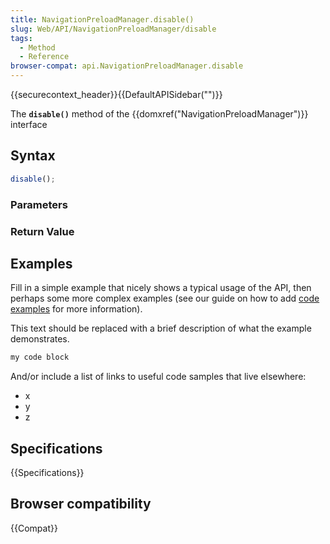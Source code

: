 ```yaml
---
title: NavigationPreloadManager.disable()
slug: Web/API/NavigationPreloadManager/disable
tags:
  - Method
  - Reference
browser-compat: api.NavigationPreloadManager.disable
---
```

{{securecontext_header}}{{DefaultAPISidebar("")}}

The **`disable()`** method of the {{domxref("NavigationPreloadManager")}} interface 

## Syntax

```js
disable();
```

### Parameters



### Return Value



## Examples

Fill in a simple example that nicely shows a typical usage of the API, then perhaps some more complex examples (see our guide on how to add [code examples](/en-US/docs/MDN/Contribute/Structures/Code_examples) for more information).

This text should be replaced with a brief description of what the example demonstrates.

```js
my code block
```

And/or include a list of links to useful code samples that live elsewhere:

*   x
*   y
*   z

## Specifications

{{Specifications}}

## Browser compatibility

{{Compat}}

